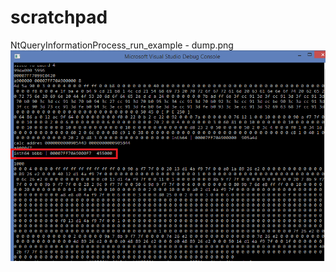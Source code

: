 # scratchpad

NtQueryInformationProcess_run_example - dump.png
![dump](https://raw.githubusercontent.com/KarolDuracz/scratchpad/main/dump.png)
